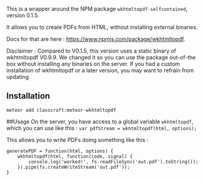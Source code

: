 This is a wrapper around the NPM package `wkhtmltopdf-selfcontained`, version 0.1.5. 

It allows you to create PDFs from HTML, without installing external binaries. 

Docs for that are here : https://www.npmjs.com/package/wkhtmltopdf.

Disclaimer : Compared to V0.1.5, this version uses a static binary of wkhtmltopdf V0.9.9. We changed it so you can use the package out-of-the box without installing any binaries on the server. If you had a custom installation of wkhtmltopdf or a later version, you may want to refrain from updating. 

## Installation
`meteor add classcraft:meteor-wkhtmltopdf`

##Usage
On the server, you have access to a global variable `wkhtmltopdf`, which you can use like this : 
`var pdfStream = wkhtmltopdf(html, options);`

This allows you to write PDFs doing something like this : 

    generatePDF = function(html, options) {
        wkhtmltopdf(html, function(code, signal) {
            console.log('worked!', fs.readFileSync('out.pdf').toString());
        }).pipe(fs.createWriteStream('out.pdf'));
    }